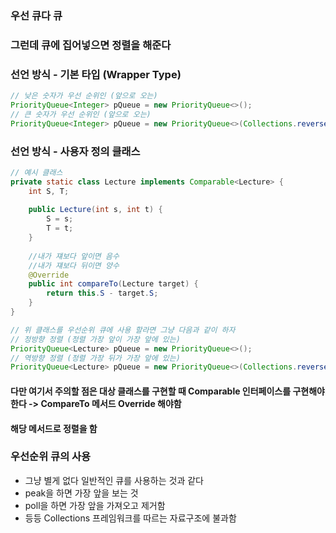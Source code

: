 ### 우선 큐다 큐
### 그런데 큐에 집어넣으면 정렬을 해준다
### 선언 방식 - 기본 타입 (Wrapper Type)

``` java
// 낮은 숫자가 우선 순위인 (앞으로 오는)
PriorityQueue<Integer> pQueue = new PriorityQueue<>();
// 큰 숫자가 우선 순위인 (앞으로 오는)
PriorityQueue<Integer> pQueue = new PriorityQueue<>(Collections.reverseOrder());
```

### 선언 방식 - 사용자 정의 클래스

``` java
// 예시 클래스
private static class Lecture implements Comparable<Lecture> {  
	int S, T;  
  
	public Lecture(int s, int t) {  
		S = s;  
		T = t;  
	}  
	  
	//내가 쟤보다 앞이면 음수  
	//내가 쟤보다 뒤이면 양수  
	@Override  
	public int compareTo(Lecture target) {  
		return this.S - target.S;  
	}  
}

// 위 클래스를 우선순위 큐에 사용 할라면 그냥 다음과 같이 하자
// 정방향 정렬 (정렬 가장 앞이 가장 앞에 있는)
PriorityQueue<Lecture> pQueue = new PriorityQueue<>();
// 역방향 정렬 (정렬 가장 뒤가 가장 앞에 있는)
PriorityQueue<Lecture> pQueue = new PriorityQueue<>(Collections.reverseOrder());
```
#### 다만 여기서 주의할 점은 대상 클래스를 구현할 때 Comparable 인터페이스를 구현해야 한다 -> CompareTo 메서드 Override 해야함
#### 해당 메서드로 정렬을 함

### 우선순위 큐의 사용

- 그냥 별게 없다 일반적인 큐를 사용하는 것과 같다
- peak을 하면 가장 앞을 보는 것
- poll을 하면 가장 앞을 가져오고 제거함
- 등등 Collections 프레임워크를 따르는 자료구조에 불과함